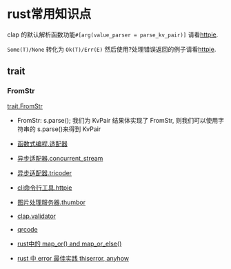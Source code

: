 # rust常用知识点

clap 的默认解析函数功能`#[arg(value_parser = parse_kv_pair)]` 请看[httpie](httpie).

`Some(T)/None` 转化为 `Ok(T)/Err(E)` 然后使用?处理错误返回的例子请看[httpie](httpie).

## trait

### FromStr

[trait.FromStr](https://doc.rust-lang.org/std/str/trait.FromStr.html)

- FromStr: s.parse(); 我们为 KvPair 结果体实现了 FromStr, 则我们可以使用字符串的 s.parse()来得到 KvPair

- [函数式编程.适配器](combinators)
- [异步适配器.concurrent_stream](concurrent_stream)
- [异步适配器.tricoder](tricoder)
- [cli命令行工具.httpie](httpie)
- [图片处理服务器.thumbor](thumbor)
- [clap.validator](web2image)
- [qrcode](web2image)
- [rust中的 map_or() and map_or_else()](map_or-and-map_or_else.md)
- [rust 中 error 最佳实践 thiserror, anyhow](../103_error_best_practices)

